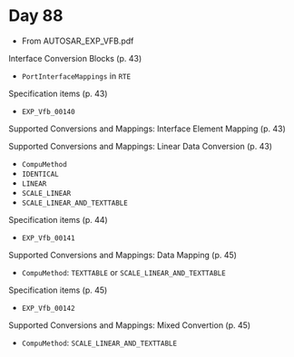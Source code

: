 # Day 88

* From AUTOSAR\_EXP\_VFB.pdf

Interface Conversion Blocks (p. 43)
* `PortInterfaceMappings` in `RTE`

Specification items (p. 43)
* `EXP_Vfb_00140`

Supported Conversions and Mappings: Interface Element Mapping (p. 43)

Supported Conversions and Mappings: Linear Data Conversion (p. 43)
* `CompuMethod`
* `IDENTICAL`
* `LINEAR`
* `SCALE_LINEAR`
* `SCALE_LINEAR_AND_TEXTTABLE`

Specification items (p. 44)
* `EXP_Vfb_00141`

Supported Conversions and Mappings: Data Mapping (p. 45)
* `CompuMethod`: `TEXTTABLE` or `SCALE_LINEAR_AND_TEXTTABLE`

Specification items (p. 45)
* `EXP_Vfb_00142`

Supported Conversions and Mappings: Mixed Convertion (p. 45)
* `CompuMethod`: `SCALE_LINEAR_AND_TEXTTABLE`

